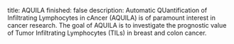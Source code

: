 title: AQUILA
finished: false
description: Automatic QUantification of Infiltrating Lymphocytes in cAncer (AQUILA) is of paramount interest in cancer research.
The goal of AQUILA is to investigate the prognostic value of Tumor Infiltrating Lymphocytes (TILs) in breast and colon cancer.
